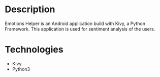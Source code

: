 # Description

Emotions Helper is an Android application build with Kivy, a Python Framework. This application is used for sentiment analysis of the users.

# Technologies

- Kivy
- Python3
